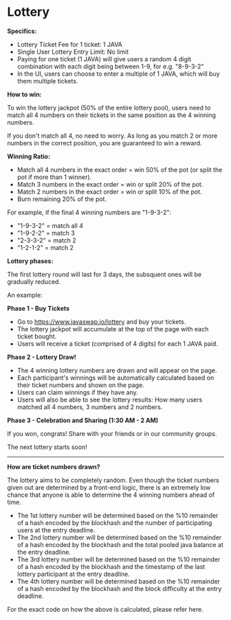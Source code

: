 # Lottery

**Specifics:**

- Lottery Ticket Fee for 1 ticket: 1 JAVA
- Single User Lottery Entry Limit: No limit
- Paying for one ticket \(1 JAVA\) will give users a random 4 digit combination with each digit being between 1-9, for e.g. "8-9-3-2"
- In the UI, users can choose to enter a multiple of 1 JAVA, which will buy them multiple tickets.

**How to win:**

To win the lottery jackpot \(50% of the entire lottery pool\), users need to match all 4 numbers on their tickets in the same position as the 4 winning numbers.

If you don't match all 4, no need to worry. As long as you match 2 or more numbers in the correct position, you are guaranteed to win a reward.

**Winning Ratio:**

- Match all 4 numbers in the exact order = win 50% of the pot \(or split the pot if more than 1 winner\).
- Match 3 numbers in the exact order = win or split 20% of the pot.
- Match 2 numbers in the exact order = win or split 10% of the pot.
- Burn remaining 20% of the pot.

For example, if the final 4 winning numbers are "1-9-3-2":

- "1-9-3-2" = match all 4
- "1-9-2-2" = match 3
- "2-3-3-2" = match 2
- "1-2-1-2" = match 2

**Lottery phases:**

The first lottery round will last for 3 days, the subsquent ones will be gradually reduced.

An example:

**Phase 1 - Buy Tickets**

- Go to https://www.javaswap.io/lottery and buy your tickets.
- The lottery jackpot will accumulate at the top of the page with each ticket bought.
- Users will receive a ticket \(comprised of 4 digits\) for each 1 JAVA paid.

**Phase 2 - Lottery Draw!**

- The 4 winning lottery numbers are drawn and will appear on the page.
- Each participant's winnings will be automatically calculated based on their ticket numbers and shown on the page.
- Users can claim winnings if they have any.
- Users will also be able to see the lottery results: How many users matched all 4 numbers, 3 numbers and 2 numbers.

**Phase 3 - Celebration and Sharing \(1:30 AM - 2 AM\)**

If you won, congrats! Share with your friends or in our community groups.

The next lottery starts soon!

---

**How are ticket numbers drawn?**

The lottery aims to be completely random. Even though the ticket numbers given out are determined by a front-end logic, there is an extremely low chance that anyone is able to determine the 4 winning numbers ahead of time.

- The 1st lottery number will be determined based on the %10 remainder of a hash encoded by the blockhash and the number of participating users at the entry deadline.
- The 2nd lottery number will be determined based on the %10 remainder of a hash encoded by the blockhash and the total pooled java balance at the entry deadline.
- The 3rd lottery number will be determined based on the %10 remainder of a hash encoded by the blockhash and the timestamp of the last lottery participant at the entry deadline.
- The 4th lottery number will be determined based on the %10 remainder of a hash encoded by the blockhash and the block difficulty at the entry deadline.

For the exact code on how the above is calculated, please refer here.
